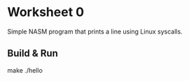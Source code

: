 # Worksheet 0

Simple NASM program that prints a line using Linux syscalls.

## Build & Run
make
./hello
